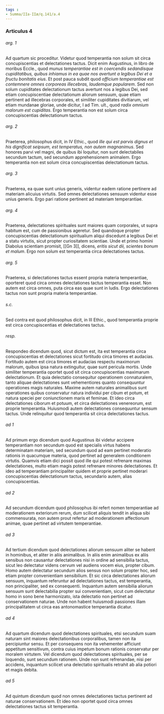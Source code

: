 ```yaml
---
tags : 
- Summa/IIa-IIæ/q.141/a.4
---
```


### Articulus 4

###### arg. 1
Ad quartum sic proceditur. Videtur quod temperantia non solum sit circa concupiscentias et delectationes tactus. Dicit enim Augustinus, in libro de moribus Eccle., quod *munus temperantiae est in coercendis sedandisque cupiditatibus, quibus inhiamus in ea quae nos avertunt a legibus Dei et a fructu bonitatis eius*. Et post pauca subdit quod *officium temperantiae est contemnere omnes corporeas illecebras, laudemque popularem*. Sed non solum cupiditates delectationum tactus avertunt nos a legibus Dei, sed etiam concupiscentiae delectationum aliorum sensuum, quae etiam pertinent ad illecebras corporales, et similiter cupiditates divitiarum, vel etiam mundanae gloriae, unde dicitur, I ad Tim. ult., quod *radix omnium malorum est cupiditas*. Ergo temperantia non est solum circa concupiscentias delectationum tactus.

###### arg. 2
Praeterea, philosophus dicit, in IV Ethic., quod *ille qui est parvis dignus et his dignificat seipsum, est temperatus, non autem magnanimus*. Sed honores parvi vel magni, de quibus ibi loquitur, non sunt delectabiles secundum tactum, sed secundum apprehensionem animalem. Ergo temperantia non est solum circa concupiscentias delectationum tactus.

###### arg. 3
Praeterea, ea quae sunt unius generis, videntur eadem ratione pertinere ad materiam alicuius virtutis. Sed omnes delectationes sensuum videntur esse unius generis. Ergo pari ratione pertinent ad materiam temperantiae.

###### arg. 4
Praeterea, delectationes spirituales sunt maiores quam corporales, ut supra habitum est, cum de passionibus ageretur. Sed quandoque propter concupiscentias delectationum spiritualium aliqui discedunt a legibus Dei et a statu virtutis, sicut propter curiositatem scientiae. Unde et primo homini Diabolus scientiam promisit, [[Gn 3]], dicens, *eritis sicut dii, scientes bonum et malum*. Ergo non solum est temperantia circa delectationes tactus.

###### arg. 5
Praeterea, si delectationes tactus essent propria materia temperantiae, oporteret quod circa omnes delectationes tactus temperantia esset. Non autem est circa omnes, puta circa eas quae sunt in ludis. Ergo delectationes tactus non sunt propria materia temperantiae.

###### s.c.
Sed contra est quod philosophus dicit, in III Ethic., quod temperantia proprie est circa concupiscentias et delectationes tactus.

###### resp.
Respondeo dicendum quod, sicut dictum est, ita est temperantia circa concupiscentias et delectationes sicut fortitudo circa timores et audacias. Fortitudo autem est circa timores et audacias respectu maximorum malorum, quibus ipsa natura extinguitur, quae sunt pericula mortis. Unde similiter temperantia oportet quod sit circa concupiscentias maximarum delectationum. Et quia delectatio consequitur operationem connaturalem, tanto aliquae delectationes sunt vehementiores quanto consequuntur operationes magis naturales. Maxime autem naturales animalibus sunt operationes quibus conservatur natura individui per cibum et potum, et natura speciei per coniunctionem maris et feminae. Et ideo circa delectationes ciborum et potuum, et circa delectationes venereorum, est proprie temperantia. Huiusmodi autem delectationes consequuntur sensum tactus. Unde relinquitur quod temperantia sit circa delectationes tactus.

###### ad 1
Ad primum ergo dicendum quod Augustinus ibi videtur accipere temperantiam non secundum quod est specialis virtus habens determinatam materiam, sed secundum quod ad eam pertinet moderatio rationis in quacumque materia, quod pertinet ad generalem conditionem virtutis. Quamvis etiam dici possit quod ille qui potest refrenare maximas delectationes, multo etiam magis potest refrenare minores delectationes. Et ideo ad temperantiam principaliter quidem et proprie pertinet moderari concupiscentias delectationum tactus, secundario autem, alias concupiscentias.

###### ad 2
Ad secundum dicendum quod philosophus ibi refert nomen temperantiae ad moderationem exteriorum rerum, dum scilicet aliquis tendit in aliqua sibi commensurata, non autem prout refertur ad moderationem affectionum animae, quae pertinet ad virtutem temperantiae.

###### ad 3
Ad tertium dicendum quod delectationes aliorum sensuum aliter se habent in hominibus, et aliter in aliis animalibus. In aliis enim animalibus ex aliis sensibus non causantur delectationes nisi in ordine ad sensibilia tactus, sicut leo delectatur videns cervum vel audiens vocem eius, propter cibum. Homo autem delectatur secundum alios sensus non solum propter hoc, sed etiam propter convenientiam sensibilium. Et sic circa delectationes aliorum sensuum, inquantum referuntur ad delectationes tactus, est temperantia, non principaliter, sed ex consequenti. Inquantum autem sensibilia aliorum sensuum sunt delectabilia propter sui convenientiam, sicut cum delectatur homo in sono bene harmonizato, ista delectatio non pertinet ad conservationem naturae. Unde non habent huiusmodi passiones illam principalitatem ut circa eas antonomastice temperantia dicatur.

###### ad 4
Ad quartum dicendum quod delectationes spirituales, etsi secundum suam naturam sint maiores delectationibus corporalibus, tamen non ita percipiuntur sensu. Et per consequens non ita vehementer afficiunt appetitum sensitivum, contra cuius impetum bonum rationis conservatur per moralem virtutem. Vel dicendum quod delectationes spirituales, per se loquendo, sunt secundum rationem. Unde non sunt refrenandae, nisi per accidens, inquantum scilicet una delectatio spiritualis retrahit ab alia potiori et magis debita.

###### ad 5
Ad quintum dicendum quod non omnes delectationes tactus pertinent ad naturae conservationem. Et ideo non oportet quod circa omnes delectationes tactus sit temperantia.


